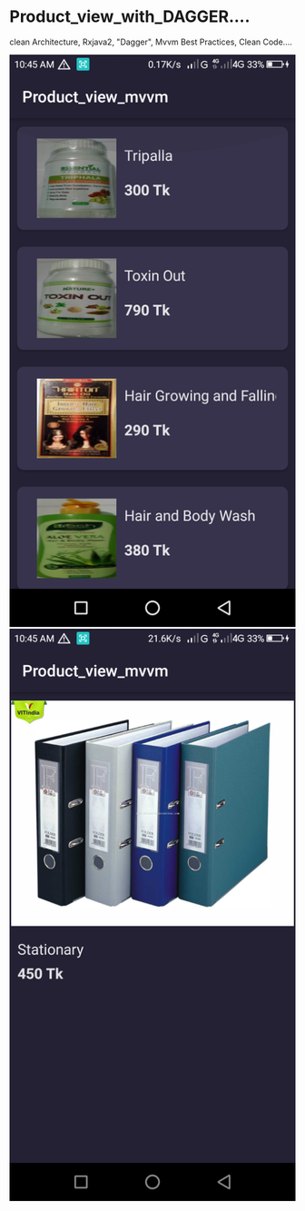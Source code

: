 # Product_view_with_DAGGER....
clean Architecture, Rxjava2, "Dagger", Mvvm Best Practices, Clean Code....


<img src="screenshot/Screenshot_2020-06-04-10-45-04.png?raw=true"/>  <img src="screenshot/Screenshot_2020-06-04-10-45-28.png?raw=true"/>
